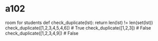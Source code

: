 # a102
room for students
def check_duplicate(lst):
    return len(lst) != len(set(lst))
check_duplicate([1,2,3,4,5,4,6]) # True
check_duplicate([1,2,3]) # False
check_duplicate([1,2,3,4,9]) # False
